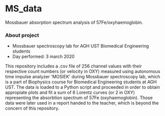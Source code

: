 # MS_data
Mossbauer absorption spectrum analysis of 57Fe/oxyhaemoglobin.
### About project
- Mossbauer spectroscopy lab for AGH UST Biomedical Engineering students
- Day performed: 3 march 2020  

This repository includes a .csv file of 256 channel values with their respective count numbers (or velocity in OXY) measured using autonomous time impulse analyzer 'MOSIEK' during Mossbauer spectroscopy lab, which is a part of Biophysics course for Biomedical Engineering students at AGH UST. The data is loaded to a Python script and proceeded in order to obtain appropiate plots and fit a sum of 6 Lorentz curves (or 2 in OXY) representing the absorbtion spectrum of 57Fe (oxyhaemoglobin). Those data were later used in a report handed to the teacher, which is beyond the concern of this repository.
